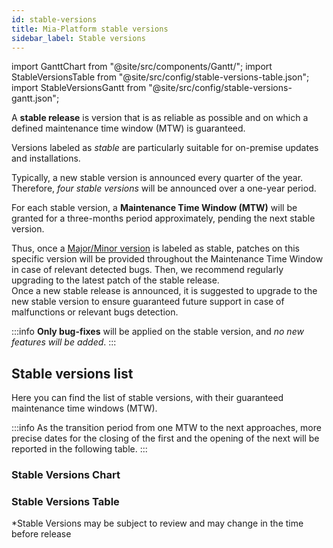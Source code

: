 ```yaml
---
id: stable-versions
title: Mia-Platform stable versions
sidebar_label: Stable versions
---
```


import GanttChart from "@site/src/components/Gantt/";
import StableVersionsTable from "@site/src/config/stable-versions-table.json";
import StableVersionsGantt from "@site/src/config/stable-versions-gantt.json";

A **stable release** is version that is as reliable as possible and on which a defined maintenance time window (MTW) is guaranteed.

Versions labeled as _stable_ are particularly suitable for on-premise updates and installations.

Typically, a new stable version is announced every quarter of the year. Therefore, _four stable versions_ will be announced over a one-year period.

For each stable version, a **Maintenance Time Window (MTW)** will be granted for a three-months period approximately, pending the next stable version.

Thus, once a [Major/Minor version](/info/version_policy) is labeled as stable, patches on this specific version will be provided throughout the Maintenance Time Window in case of relevant detected bugs.
Then, we recommend regularly upgrading to the latest patch of the stable release.  
Once a new stable release is announced, it is suggested to upgrade to the new stable version to ensure guaranteed future support in case of malfunctions or relevant bugs detection.

:::info
**Only bug-fixes** will be applied on the stable version, and _no new features will be added_.
:::

## Stable versions list

Here you can find the list of stable versions, with their guaranteed maintenance time windows (MTW).

:::info
As the transition period from one MTW to the next approaches, more precise dates for the closing of the first and the opening of the next will be reported in the following table.
:::

### Stable Versions Chart

<GanttChart config={StableVersionsGantt} />

### Stable Versions Table

<GanttChart config={StableVersionsTable} renderAs="table" />


*Stable Versions may be subject to review and may change in the time before release
